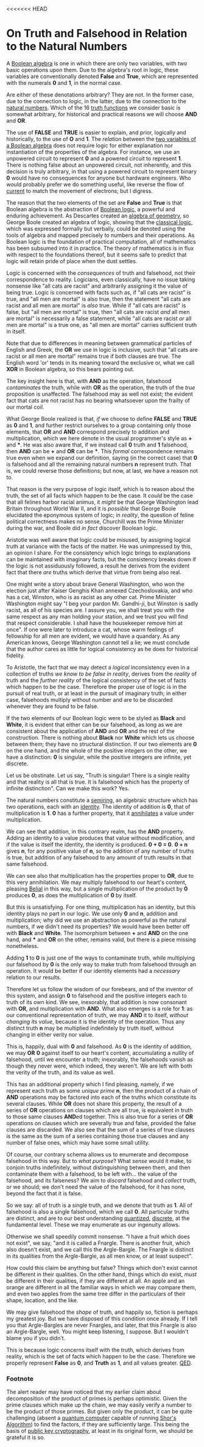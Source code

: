 <<<<<<< HEAD
# On Truth and Falsehood in Relation to the Natural Numbers

A [Boolean algebra](https://en.wikipedia.org/wiki/Boolean_algebra) is one in which there are only two variables, with two basic operations upon them. Due to the algebra's root in logic, these variables are conventionally denoted **False** and **True**, which are represented with the numerals **0** and **1**, in the normal case.

Are either of these denotations arbitrary? They are not. In the former case, due to the connection to logic, in the latter, due to the connection to the [natural numbers](https://en.wikipedia.org/wiki/Natural_number). Which of the 16 [truth functions](https://en.wikipedia.org/wiki/Truth_function) we consider basic is somewhat arbitrary, for historical and practical reasons we will choose **AND** and **OR**.

The use of **FALSE** and **TRUE** is easier to explain, and prior, logically and historically, to the use of **O** and **1**. The *relation* between the [two variables of a Boolean algebra](https://en.wikipedia.org/wiki/Two-element_Boolean_algebra) does not require logic for either explanation nor instantiation of the properties of the algebra. For instance, we use an unpowered circuit to represent **0** and a powered circuit to represent **1**. There is nothing false about an unpowered circuit, not inherently, and this decision is truly arbitrary, in that using a powered circuit to represent binary **0** would have no consequences for anyone but hardware engineers. Who would probably prefer we do something useful, like reverse the flow of [current](https://en.wikipedia.org/wiki/Electric_current#/media/File:Current_notation.svg) to match the movement of electrons; but I digress.

The reason that the two elements of the set are **False** and **True** is that Boolean algebra is the abstraction of [Boolean logic](https://www.gutenberg.org/ebooks/15114), a powerful and enduring achievement. As Descartes created an [algebra of geometry](https://en.wikipedia.org/wiki/Analytic_geometry), so George Boole created an algebra of logic, showing that the [classical logic](https://en.wikipedia.org/wiki/Organon), which was expressed formally but verbally, could be denoted using the tools of algebra and mapped precisely to numbers and their operations. As Boolean logic is the foundation of practical computation, all of mathematics has been subsumed into it in practice. The theory of mathematics is in flux with respect to the foundations thereof, but it seems safe to predict that logic will retain pride of place when the dust settles.

Logic is concerned with the *consequences* of truth and falsehood, not their correspondence to reality. Logicians, even classically, have no issue taking nonsense like "all cats are racist" and arbitrarily assigning it the value of being true. Logic is concerned with facts such as, if "all cats are racist" is true, and "all men are mortal" is also true, then the statement "all cats are racist and all men are mortal" is *also* true. While if "all cats are racist" is false, but "all men are mortal" is true, then "all cats are racist *and* all men are mortal" is necessarily a false statement, while "all cats are racist *or* all men are mortal" is a true one, as "all men are mortal" carries sufficient truth in itself.

Note that due to differences in meaning between grammatical particles of English and Greek, the **OR** we use in logic is inclusive, such that "all cats are racist or all men are mortal" remains true if both clauses are true. The English word 'or' tends in its meaning toward the exclusive or, what we call **XOR** in Boolean algebra, so this bears pointing out.

The key insight here is that, with **AND** as the operation, falsehood *contaminates* the truth, while with **OR** as the operation, the truth of the *true* proposition is unaffected. The falsehood may as well not exist; the evident fact that cats are not racist has no bearing whatsoever upon the frailty of our mortal coil.

What George Boole realized is that, *if* we choose to define **FALSE** and **TRUE** as **0** and **1**, and further restrict ourselves to a group containing only those elements, that **OR** and **AND** correspond precisely to addition and multiplication, which we here denote in the usual programmer's style as **+** and **\***. He was also aware that, if we instead call **0** truth and **1** falsehood, then **AND** can be **+** and **OR** can be **\***. This *formal* correspondence remains true even when we expand our definition, saying (in the correct case) that **0** is falsehood and all the remaining natural numbers **n** represent truth. That is, we could reverse those definitions; but now, at last, we have a reason not to.

That reason is the very purpose of logic itself, which is to reason about the truth, the set of all facts which happen to be the case. It *could* be the case that all felines harbor racial animus, it *might* be that George Washington lead Britain throughout World War II, and it is *possible* that George Boole elucidated the eponymous system of logic; in *reality*, the question of feline political correctness makes no sense, Churchill was the Prime Minister during the war, and Boole did *in fact* discover Boolean logic.

Aristotle was well aware that logic could be misused, by assigning logical truth at variance with the facts of the matter. He was unimpressed by this, an opinion I share. For the consistency which logic brings to explanations can be maintained with imaginary facts, but the consistency breaks down if the logic is not assiduously followed, a result he derives from the evident fact that there  *are* truths which derive that virtue from being also real.

One might write a story about brave General Washington, who won the election just after Kaiser Genghis Khan annexed Czechoslovakia, and who has a cat, Winston, who is as racist as any other cat. Prime Minister Washington might say "I beg your pardon Mr. Gandhi-*ji*, but Winston is sadly racist, as all of his species are. I assure you, we shall treat you with the same respect as any man holding your station, and we trust you will find that respect considerable. I shall have the housekeeper remove him at once". If one were later to introduce a cat, whose warm feelings of fellowship for all men are evident, we would have a quandary. As any American knows, George Washington cannot tell a lie; we must conclude that the author cares as little for logical consistency as he does for historical fidelity.

To Aristotle, the fact that we may detect a *logical* inconsistency even in a collection of truths *we know to be false in reality*, derives from the *reality* of truth and the *further reality* of the logical consistency of the set of facts which happen to be the case. Therefore the proper use of logic is in the pursuit of real truth, or at least in the pursuit of imaginary truth; in either case, falsehoods multiply without number and are to be discarded whenever they are found to be false.

If the two elements of our Boolean logic were to be styled as **Black** and **White**, it is evident that either can be our falsehood, as long as we are consistent about the application of **AND** and **OR** and the rest of the construction. There is nothing about **Black** nor **White** which lets us choose between them; they have no structural distinction. If our two elements are **0** on the one hand, and the whole of the positive integers on the other, we have a distinction: **0** is singular, while the positive integers are infinite, yet discrete.

Let us be obstinate. Let us say, "Truth is singular! There is a single reality and that reality is all that is true. It is falsehood which has the property of infinite distinction". Can we make this work? Yes.

The natural numbers constitute a [semiring](https://en.wikipedia.org/wiki/Semiring), an algebraic structure which has two operations, each with an [identity](https://en.wikipedia.org/wiki/Identity_element). The identity of addition is **0**, that of multiplication is **1**. **0** has a further property, that it [annihilates](https://en.wikipedia.org/wiki/Absorbing_element) a value under multiplication.

We can see that addition, in this contrary realm, has the **AND** property. Adding an identity to a value produces that value without modification, and if the value is itself the identity, the identity is produced. **0 + 0 = 0**. **0 + n** gives **n**, for any positive value of **n**, so the addition of any number of truths is true, but addition of any falsehood to any amount of truth results in that same falsehood.

We can see also that multiplication has the properties proper to **OR**, due to this very annihilation. We may multiply falsehood to our heart's content, pleasing [Belial](https://en.wikipedia.org/wiki/Belial) in this way, but a single multiplication of the product by **0** produces **0**, as does the multiplication of **0** by itself.

But this is unsatisfying. For one thing, multiplication has an identity, but this identity plays no part in our logic. We use only **0** and **n**, addition and multiplication; why did we use an abstraction as powerful as the natural numbers, if we didn't need its properties? We would have been better off with **Black** and **White**. The isomorphism between **+** and **AND** on the one hand, and **\*** and **OR** on the other, remains valid, but there is a piece missing nonetheless.

Adding **1** to **0** is just one of the ways to contaminate truth, while multiplying our falsehood by **0** is the only way to make truth from falsehood through an operation. It would be better if our identity elements had a *necessary* relation to our results.

Therefore let us follow the wisdom of our forebears, and of the inventor of this system, and assign **0** to falsehood and the positive integers each to truth of its own kind. We see, inexorably, that addition is now consonant with **OR**, and multiplication with **AND**. What also emerges is a role for **1**: as our conventional representation of truth, we may **AND** it to itself, *without changing its value*, because it is the identity of the operation. Thus any distinct truth **n** may be multiplied indefinitely by truth itself, without changing in either verity nor value.

This is, happily, dual with **0** and falsehood. As **0** is the identity of addition, we may **OR** **0** against itself to our heart's content, accumulating a nullity of falsehood, until we encounter a truth; inexorably, the falsehoods vanish as though they never were, which indeed, they weren't. We are left with both the verity of the truth, and its value as well.

This has an additional property which I find pleasing, namely, if we represent each truth as some *unique prime* **n**, then the product of a chain of **AND** operations may be factored into each of the truths which constitute its several clauses. While **OR** does not share this property, the result of a series of **OR** operations on clauses which are all true, is equivalent in truth to those same clauses **AND**ed together. This is also true for a series of **OR** operations on clauses which are severally true and false, provided the false clauses are discarded. We also see that the sum of a series of true clauses is the same as the sum of a series containing those true clauses and any number of false ones, which may have some small utility.


Of course, our contrary schema allows us to enumerate and decompose falsehood in this way. But to *what purpose*? What *sense* would it make, to conjoin truths indefinitely, without distinguishing between them, and then contaminate them with a falsehood, to be left with... the value of the falsehood, and its falseness? We aim to *discard* falsehood and *collect* truth, or we should; we don't need the value of the falsehood, for it has none, beyond the fact that it is false.

So we say: all of truth is a single truth, and we denote that truth as **1**. All of falsehood is also a single falsehood, which we call **0**. All particular truths are distinct, and are to our best understanding [quantized](https://en.wikipedia.org/wiki/Quantum_mechanics), [discrete](https://en.wikipedia.org/wiki/Discrete_mathematics), at the fundamental level. These we may enumerate as our ingenuity allows.

Otherwise we shall speedily commit nonsense. "I have a fruit which does not exist", we say, "and it is called a Fnargle. There is another fruit, which also doesn't exist, and we call this the Argle-Bargle. The Fnargle is distinct in its qualities from the Argle-Bargle, as all men know, or at least suspect".

How could this claim be anything but false? Things which don't exist cannot be different in their qualities. On the other hand, things which *do* exist, *must* be different in their qualities, if they are different at all. An apple and an orange are different in all the familiar ways in which we may compare them, and even two apples from the same tree differ in the particulars of their shape, location, and the like.

We may give falsehood the *shape* of truth, and happily so, fiction is perhaps my greatest joy. But we have disposed of this condition once already. If I tell you that Argle-Bargles are never Fnargles, and later, that this Fnargle is also an Argle-Bargle, well. You might keep listening, I suppose. But I wouldn't blame you if you didn't.

This is because logic concerns itself with the truth, which derives from reality, which is the set of facts which happen to be the case. Therefore we properly represent **False** as **0**, and **Truth** as **1**, and all values greater. [QED](https://en.wikipedia.org/wiki/Q.E.D.).


### Footnote

The alert reader may have noticed that my earlier claim about decomposition of the product of primes is perhaps optimistic. Given the prime clauses which make up the chain, we may easily verify a number to be the product of those primes. But given only the product, it can be quite challenging (absent a [quantum computer](https://en.wikipedia.org/wiki/Quantum_computing) capable of running [Shor's Algorithm](https://en.wikipedia.org/wiki/Shor%27s_algorithm)) to find the factors, if they are sufficiently large. This being the basis of [public key cryptography](https://en.wikipedia.org/wiki/Public-key_cryptography), at least in its original form, we should be grateful it is so.
